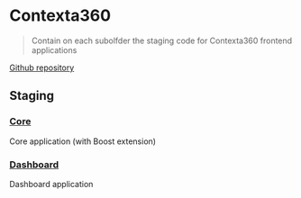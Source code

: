 # Contexta360

> Contain on each subolfder the staging code for Contexta360 frontend applications

[Github repository](https://github.com/Contexta360/contexta360.github.io)

## Staging

### [Core](https://contexta360.github.io/core/)

Core application (with Boost extension)

### [Dashboard](https://contexta360.github.io/dashboard/)

Dashboard application

